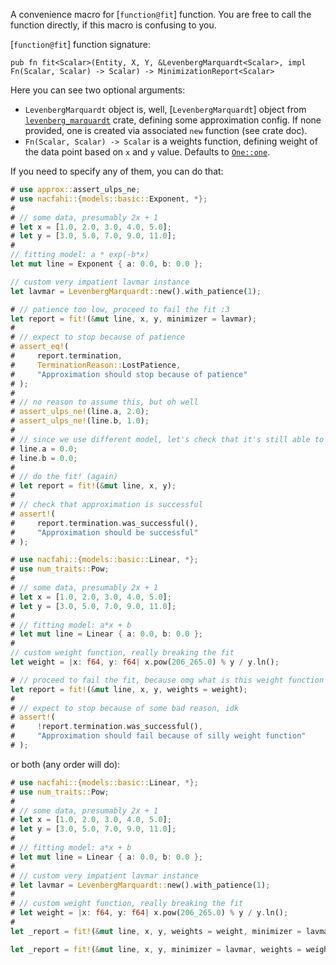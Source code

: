 A convenience macro for [`function@fit`] function. You are free to call the function directly, if this macro is confusing to you.

[`function@fit`] function signature:

```rust,no_run,ignore
pub fn fit<Scalar>(Entity, X, Y, &LevenbergMarquardt<Scalar>, impl Fn(Scalar, Scalar) -> Scalar) -> MinimizationReport<Scalar>
```

Here you can see two optional arguments:

- `LevenbergMarquardt` object is, well, [`LevenbergMarquardt`] object from [`levenberg_marquardt`] crate, defining some approximation config. If none provided, one is created via associated `new` function (see crate doc).
- `Fn(Scalar, Scalar) -> Scalar` is a weights function, defining weight of the data point based on `x` and `y` value. Defaults to [`One::one`](https://docs.rs/num-traits/latest/num_traits/identities/trait.One.html#tymethod.one).

If you need to specify any of them, you can do that:

```rust
# use approx::assert_ulps_ne;
# use nacfahi::{models::basic::Exponent, *};
# 
# // some data, presumably 2x + 1
# let x = [1.0, 2.0, 3.0, 4.0, 5.0];
# let y = [3.0, 5.0, 7.0, 9.0, 11.0];
# 
// fitting model: a * exp(-b*x)
let mut line = Exponent { a: 0.0, b: 0.0 };

// custom very impatient lavmar instance
let lavmar = LevenbergMarquardt::new().with_patience(1);

# // patience too low, proceed to fail the fit :3
let report = fit!(&mut line, x, y, minimizer = lavmar);
# 
# // expect to stop because of patience
# assert_eq!(
#     report.termination,
#     TerminationReason::LostPatience,
#     "Approximation should stop because of patience"
# );
# 
# // no reason to assume this, but oh well
# assert_ulps_ne!(line.a, 2.0);
# assert_ulps_ne!(line.b, 1.0);
# 
# // since we use different model, let's check that it's still able to fit, eventually:
# line.a = 0.0;
# line.b = 0.0;
# 
# // do the fit! (again)
# let report = fit!(&mut line, x, y);
# 
# // check that approximation is successful
# assert!(
#     report.termination.was_successful(),
#     "Approximation should be successful"
# );
```

```rust
# use nacfahi::{models::basic::Linear, *};
# use num_traits::Pow;
# 
# // some data, presumably 2x + 1
# let x = [1.0, 2.0, 3.0, 4.0, 5.0];
# let y = [3.0, 5.0, 7.0, 9.0, 11.0];
# 
# // fitting model: a*x + b
# let mut line = Linear { a: 0.0, b: 0.0 };
# 
// custom weight function, really breaking the fit
let weight = |x: f64, y: f64| x.pow(206_265.0) % y / y.ln();

# // proceed to fail the fit, because omg what is this weight function
let report = fit!(&mut line, x, y, weights = weight);
# 
# // expect to stop because of some bad reason, idk
# assert!(
#     !report.termination.was_successful(),
#     "Approximation should fail because of silly weight function"
# );
```

or both (any order will do):

```rust
# use nacfahi::{models::basic::Linear, *};
# use num_traits::Pow;
# 
# // some data, presumably 2x + 1
# let x = [1.0, 2.0, 3.0, 4.0, 5.0];
# let y = [3.0, 5.0, 7.0, 9.0, 11.0];
# 
# // fitting model: a*x + b
# let mut line = Linear { a: 0.0, b: 0.0 };
# 
# // custom very impatient lavmar instance
# let lavmar = LevenbergMarquardt::new().with_patience(1);
# 
# // custom weight function, really breaking the fit
# let weight = |x: f64, y: f64| x.pow(206_265.0) % y / y.ln();
# 
let _report = fit!(&mut line, x, y, weights = weight, minimizer = lavmar);

let _report = fit!(&mut line, x, y, minimizer = lavmar, weights = weight);
```

[`levenberg_marquardt`]: https://docs.rs/levenberg-marquardt/latest/levenberg_marquardt/
